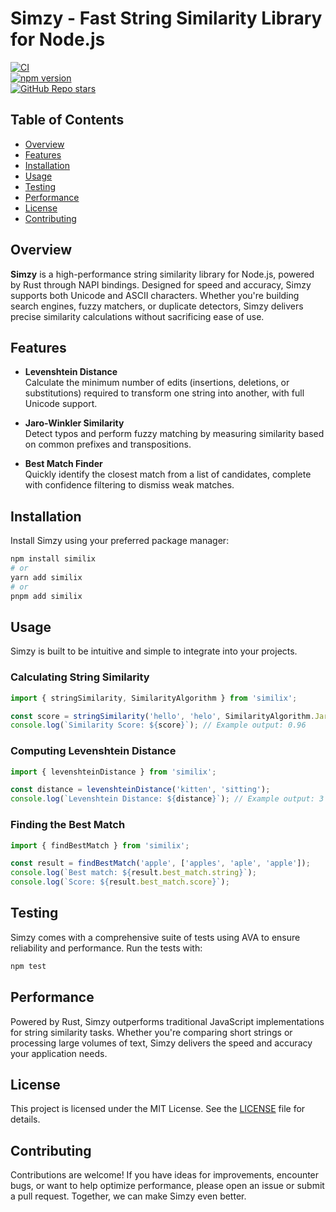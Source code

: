 # Simzy - Fast String Similarity Library for Node.js

[![CI](https://github.com/appujet/similix/actions/workflows/CI.yml/badge.svg)](https://github.com/appujet/similix/actions/workflows/CI.yml)  
[![npm version](https://badge.fury.io/js/similix.svg)](https://badge.fury.io/js/similix)  
[![GitHub Repo stars](https://img.shields.io/github/stars/appujet/similix?style=social)](https://github.com/appujet/similix)

## Table of Contents

- [Overview](#overview)
- [Features](#features)
- [Installation](#installation)
- [Usage](#usage)
- [Testing](#testing)
- [Performance](#performance)
- [License](#license)
- [Contributing](#contributing)

## Overview

**Simzy** is a high-performance string similarity library for Node.js, powered by Rust through NAPI bindings. Designed for speed and accuracy, Simzy supports both Unicode and ASCII characters. Whether you're building search engines, fuzzy matchers, or duplicate detectors, Simzy delivers precise similarity calculations without sacrificing ease of use.

## Features

- **Levenshtein Distance**  
  Calculate the minimum number of edits (insertions, deletions, or substitutions) required to transform one string into another, with full Unicode support.

- **Jaro-Winkler Similarity**  
  Detect typos and perform fuzzy matching by measuring similarity based on common prefixes and transpositions.

- **Best Match Finder**  
  Quickly identify the closest match from a list of candidates, complete with confidence filtering to dismiss weak matches.

## Installation

Install Simzy using your preferred package manager:

```bash
npm install similix
# or
yarn add similix
# or
pnpm add similix
```

## Usage

Simzy is built to be intuitive and simple to integrate into your projects.

### Calculating String Similarity

```javascript
import { stringSimilarity, SimilarityAlgorithm } from 'similix';

const score = stringSimilarity('hello', 'helo', SimilarityAlgorithm.JaroWinkler);
console.log(`Similarity Score: ${score}`); // Example output: 0.96
```

### Computing Levenshtein Distance

```javascript
import { levenshteinDistance } from 'similix';

const distance = levenshteinDistance('kitten', 'sitting');
console.log(`Levenshtein Distance: ${distance}`); // Example output: 3
```

### Finding the Best Match

```javascript
import { findBestMatch } from 'similix';

const result = findBestMatch('apple', ['apples', 'aple', 'apple']);
console.log(`Best match: ${result.best_match.string}`);
console.log(`Score: ${result.best_match.score}`);
```

## Testing

Simzy comes with a comprehensive suite of tests using AVA to ensure reliability and performance. Run the tests with:

```bash
npm test
```

## Performance

Powered by Rust, Simzy outperforms traditional JavaScript implementations for string similarity tasks. Whether you're comparing short strings or processing large volumes of text, Simzy delivers the speed and accuracy your application needs.

## License

This project is licensed under the MIT License. See the [LICENSE](LICENSE) file for details.

## Contributing

Contributions are welcome! If you have ideas for improvements, encounter bugs, or want to help optimize performance, please open an issue or submit a pull request. Together, we can make Simzy even better.
